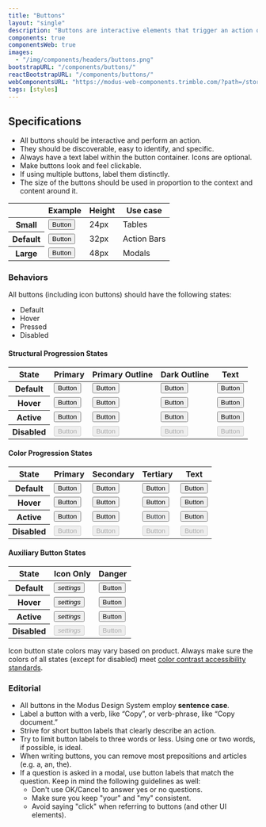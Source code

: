 ```yaml
---
title: "Buttons"
layout: "single"
description: "Buttons are interactive elements that trigger an action or an event."
components: true
componentsWeb: true
images:
  - "/img/components/headers/buttons.png"
bootstrapURL: "/components/buttons/"
reactBootstrapURL: "/components/buttons/"
webComponentsURL: "https://modus-web-components.trimble.com/?path=/story/components-button--default"
tags: [styles]
---
```


## Specifications

- All buttons should be interactive and perform an action.
- They should be discoverable, easy to identify, and specific.
- Always have a text label within the button container. Icons are optional.
- Make buttons look and feel clickable.
- If using multiple buttons, label them distinctly.
- The size of the buttons should be used in proportion to the context and content around it.

<table class="table table-bordered">
  <thead class="thead-light">
    <tr>
      <th></th>
      <th>Example</th>
      <th>Height</th>
      <th>Use case</th>
    </tr>
  </thead>
  <tbody>
    <tr>
      <th scope="row">Small</th>
      <td class="anatomy-cell">
        <button type="button"
          data-anatomy-colors="false"
          class="btn btn-sm btn-primary anatomy-display-static"
        >
          Button
        </button>
      </td>
      <td>24px</td>
      <td>Tables</td>
    </tr>
    <tr>
      <th scope="row">Default</th>
      <td class="anatomy-cell">
        <button type="button"
          data-anatomy-colors="false"
          class="btn btn-primary anatomy-display-static"
        >
          Button
        </button>
      </td>
      <td>32px</td>
      <td>Action Bars</td>
    </tr>
    <tr>
      <th scope="row">Large</th>
      <td class="anatomy-cell">
        <button type="button"
          data-anatomy-colors="false"
          class="btn btn-lg btn-primary anatomy-display-static"
        >
          Button
        </button>
      </td>
      <td>48px</td>
      <td>Modals</td>
    </tr>
  </tbody>
</table>

### Behaviors

All buttons (including icon buttons) should have the following states:

- Default
- Hover
- Pressed
- Disabled

#### Structural Progression States

<table class="table table-bordered" style="width: max-content">
      <thead class="thead-light">
        <tr>
          <th>State</th>
          <th>Primary</th>
          <th>Primary Outline</th>
          <th>Dark Outline</th>
          <th>Text</th>
        </tr>
      </thead>
      <tbody>
        <tr>
          <th scope="row">Default</th>
          <td>
            <button class="btn btn-primary" type="button">Button</button>
          </td>
          <td>
            <button class="btn btn-outline-primary" type="button">Button</button>
          </td>
          <td>
            <button class="btn btn-outline-dark" type="button">Button</button>
          </td>
          <td>
            <button class="btn btn-text-primary" type="button">Button</button>
          </td>
        </tr>
        <tr>
          <th scope="row">Hover</th>
          <td><button class="btn hover btn-primary" type="button">Button</button></td>
          <td><button class="btn hover btn-outline-primary" type="button">Button</button></td>
          <td><button class="btn hover btn-outline-dark" type="button">Button</button></td>
          <td><button class="btn hover btn-text-primary" type="button">Button</button></td>
        </tr>
        <tr>
          <th scope="row">Active</th>
          <td>
            <button class="btn display-active btn-primary" type="button">Button</button>
          </td>
          <td>
            <button class="btn display-active btn-outline-primary" type="button">Button</button>
          </td>
          <td>
            <button class="btn display-active btn-outline-dark" type="button">Button</button>
          </td>
          <td>
            <button class="btn display-active btn-text-primary" type="button">Button</button>
          </td>
        </tr>
        <tr>
          <th scope="row">Disabled</th>
          <td><button disabled class="btn btn-primary" type="button">Button</button></td>
          <td><button disabled class="btn btn-outline-primary" type="button">Button</button></td>
          <td><button disabled class="btn btn-outline-dark" type="button">Button</button></td>
          <td><button disabled class="btn btn-text-primary" type="button">Button</button></td>
        </tr>
      </tbody>
</table>

#### Color Progression States

<table class="table table-bordered" style="width: max-content">
      <thead class="thead-light">
        <tr>
          <th>State</th>
          <th>Primary</th>
          <th>Secondary</th>
          <th>Tertiary</th>
          <th>Text</th>
        </tr>
      </thead>
      <tbody>
        <tr>
          <th scope="row">Default</th>
          <td>
            <button class="btn btn-primary" type="button">Button</button>
          </td>
          <td>
            <button class="btn btn-secondary" type="button">Button</button>
          </td>
          <td>
            <button class="btn btn-tertiary" type="button">Button</button>
          </td>
          <td>
            <button class="btn btn-text-primary" type="button">Button</button>
          </td>
        </tr>
        <tr>
          <th scope="row">Hover</th>
          <td><button class="btn hover btn-primary" type="button">Button</button></td>
          <td><button class="btn hover btn-secondary" type="button">Button</button></td>
          <td><button class="btn hover btn-tertiary" type="button">Button</button></td>
          <td><button class="btn hover btn-text-primary" type="button">Button</button></td>
        </tr>
        <tr>
          <th scope="row">Active</th>
          <td>
            <button class="btn display-active btn-primary" type="button">Button</button>
          </td>
          <td>
            <button class="btn display-active btn-secondary" type="button">Button</button>
          </td>
          <td>
            <button class="btn display-active btn-tertiary" type="button" style="color:#252a2e">Button</button>
          </td>
          <td>
            <button class="btn display-active btn-text-primary" type="button">Button</button>
          </td>
        </tr>
        <tr>
          <th scope="row">Disabled</th>
          <td><button disabled class="btn btn-primary" type="button">Button</button></td>
          <td><button disabled class="btn btn-secondary" type="button">Button</button></td>
          <td><button disabled class="btn btn-tertiary" type="button">Button</button></td>
          <td><button disabled class="btn btn-text-primary" type="button">Button</button></td>
        </tr>
      </tbody>
</table>

#### Auxiliary Button States

<table class="table table-bordered" style="width: max-content">
      <thead class="thead-light">
        <tr>
          <th>State</th>
          <th>Icon Only</th>
          <th>Danger</th>
        </tr>
      </thead>
      <tbody>
        <tr>
          <th scope="row">Default</th>
          <td>
            <button class="btn btn-icon-only btn-text-dark" type="button" aria-label="Settings">
              <i class="modus-icons notranslate" aria-hidden="true">settings</i>
            </button>
          </td>
          <td>
            <button class="btn btn-danger" type="button">Button</button>
          </td>
        </tr>
        <tr>
          <th scope="row">Hover</th>
          <td><button class="btn hover btn-icon-only btn-text-dark" aria-label="Settings">
            <i class="modus-icons notranslate" aria-hidden="true">settings</i>
          </button></td>
          <td><button class="btn hover btn-danger" type="button">Button</button></td>
        </tr>
        <tr>
          <th scope="row">Active</th>
          <td>
            <button class="btn display-active btn-icon-only btn-text-dark" aria-label="Settings">
            <i class="modus-icons notranslate" aria-hidden="true">settings</i>
          </button>
          </td>
          <td>
            <button class="btn display-active btn-danger" type="button">Button</button>
          </td>
        </tr>
        <tr>
          <th scope="row">Disabled</th>
          <td>
          <button disabled class="btn btn-icon-only btn-text-dark">
            <i class="modus-icons notranslate" aria-hidden="true">settings</i>
          </button></td>
          <td><button disabled class="btn btn-danger" type="button">Button</button></td>
        </tr>
      </tbody>
</table>

Icon button state colors may vary based on product. Always make sure the colors of all states (except for disabled) meet [color contrast accessibility standards](/foundations/accessibility/).

### Editorial

- All buttons in the Modus Design System employ **sentence case**.
- Label a button with a verb, like “Copy”, or verb-phrase, like “Copy document.”
- Strive for short button labels that clearly describe an action.
- Try to limit button labels to three words or less. Using one or two words, if possible, is ideal.
- When writing buttons, you can remove most prepositions and articles (e.g. a, an, the).
- If a question is asked in a modal, use button labels that match the question. Keep in mind the following guidelines as well:
  - Don't use OK/Cancel to answer yes or no questions.
  - Make sure you keep "your" and "my" consistent.
  - Avoid saying "click" when referring to buttons (and other UI elements).
